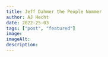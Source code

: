 ```yaml
---
title: Jeff Dahmer the People Nommer
author: AJ Hecht
date: 2022-25-03
tags: ["post", "featured"]
image:
imageAlt:
description:
---
```


